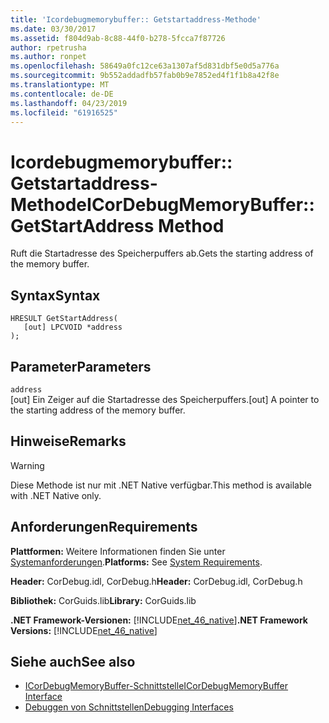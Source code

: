 ```yaml
---
title: 'Icordebugmemorybuffer:: Getstartaddress-Methode'
ms.date: 03/30/2017
ms.assetid: f804d9ab-8c88-44f0-b278-5fcca7f87726
author: rpetrusha
ms.author: ronpet
ms.openlocfilehash: 58649a0fc12ce63a1307af5d831dbf5e0d5a776a
ms.sourcegitcommit: 9b552addadfb57fab0b9e7852ed4f1f1b8a42f8e
ms.translationtype: MT
ms.contentlocale: de-DE
ms.lasthandoff: 04/23/2019
ms.locfileid: "61916525"
---
```

# <a name="icordebugmemorybuffergetstartaddress-method"></a><span data-ttu-id="857dd-102">Icordebugmemorybuffer:: Getstartaddress-Methode</span><span class="sxs-lookup"><span data-stu-id="857dd-102">ICorDebugMemoryBuffer::GetStartAddress Method</span></span>
<span data-ttu-id="857dd-103">Ruft die Startadresse des Speicherpuffers ab.</span><span class="sxs-lookup"><span data-stu-id="857dd-103">Gets the starting address of the memory buffer.</span></span>  
  
## <a name="syntax"></a><span data-ttu-id="857dd-104">Syntax</span><span class="sxs-lookup"><span data-stu-id="857dd-104">Syntax</span></span>  
  
```  
HRESULT GetStartAddress(  
   [out] LPCVOID *address  
);  
```  
  
## <a name="parameters"></a><span data-ttu-id="857dd-105">Parameter</span><span class="sxs-lookup"><span data-stu-id="857dd-105">Parameters</span></span>  
 `address`  
 <span data-ttu-id="857dd-106">[out] Ein Zeiger auf die Startadresse des Speicherpuffers.</span><span class="sxs-lookup"><span data-stu-id="857dd-106">[out] A pointer to the starting address of the memory buffer.</span></span>  
  
## <a name="remarks"></a><span data-ttu-id="857dd-107">Hinweise</span><span class="sxs-lookup"><span data-stu-id="857dd-107">Remarks</span></span>  
  
> [!WARNING]
>  <span data-ttu-id="857dd-108">Diese Methode ist nur mit .NET Native verfügbar.</span><span class="sxs-lookup"><span data-stu-id="857dd-108">This method is available with .NET Native only.</span></span>  
  
## <a name="requirements"></a><span data-ttu-id="857dd-109">Anforderungen</span><span class="sxs-lookup"><span data-stu-id="857dd-109">Requirements</span></span>  
 <span data-ttu-id="857dd-110">**Plattformen:** Weitere Informationen finden Sie unter [Systemanforderungen](../../../../docs/framework/get-started/system-requirements.md).</span><span class="sxs-lookup"><span data-stu-id="857dd-110">**Platforms:** See [System Requirements](../../../../docs/framework/get-started/system-requirements.md).</span></span>  
  
 <span data-ttu-id="857dd-111">**Header:** CorDebug.idl, CorDebug.h</span><span class="sxs-lookup"><span data-stu-id="857dd-111">**Header:** CorDebug.idl, CorDebug.h</span></span>  
  
 <span data-ttu-id="857dd-112">**Bibliothek:** CorGuids.lib</span><span class="sxs-lookup"><span data-stu-id="857dd-112">**Library:** CorGuids.lib</span></span>  
  
 <span data-ttu-id="857dd-113">**.NET Framework-Versionen:** [!INCLUDE[net_46_native](../../../../includes/net-46-native-md.md)]</span><span class="sxs-lookup"><span data-stu-id="857dd-113">**.NET Framework Versions:** [!INCLUDE[net_46_native](../../../../includes/net-46-native-md.md)]</span></span>  
  
## <a name="see-also"></a><span data-ttu-id="857dd-114">Siehe auch</span><span class="sxs-lookup"><span data-stu-id="857dd-114">See also</span></span>

- [<span data-ttu-id="857dd-115">ICorDebugMemoryBuffer-Schnittstelle</span><span class="sxs-lookup"><span data-stu-id="857dd-115">ICorDebugMemoryBuffer Interface</span></span>](../../../../docs/framework/unmanaged-api/debugging/icordebugmemorybuffer-interface.md)
- [<span data-ttu-id="857dd-116">Debuggen von Schnittstellen</span><span class="sxs-lookup"><span data-stu-id="857dd-116">Debugging Interfaces</span></span>](../../../../docs/framework/unmanaged-api/debugging/debugging-interfaces.md)
